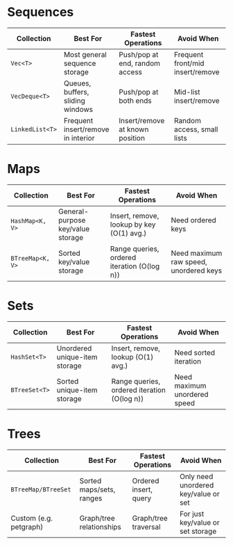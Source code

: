 
# Sequences
| Collection      | Best For                                    | Fastest Operations                 | Avoid When                        |
|-----------------|---------------------------------------------|-------------------------------------|-----------------------------------|
| `Vec<T>`        | Most general sequence storage               | Push/pop at end, random access      | Frequent front/mid insert/remove  |
| `VecDeque<T>`   | Queues, buffers, sliding windows            | Push/pop at both ends               | Mid-list insert/remove            |
| `LinkedList<T>` | Frequent insert/remove in interior          | Insert/remove at known position     | Random access, small lists        |


# Maps
| Collection        | Best For                              | Fastest Operations                            | Avoid When                              |
|-------------------|---------------------------------------|-----------------------------------------------|-----------------------------------------|
| `HashMap<K, V>`   | General-purpose key/value storage     | Insert, remove, lookup by key (O(1) avg.)     | Need ordered keys                       |
| `BTreeMap<K, V>`  | Sorted key/value storage              | Range queries, ordered iteration (O(log n))   | Need maximum raw speed, unordered keys  |

# Sets
| Collection        | Best For                              | Fastest Operations                            | Avoid When                              |
|-------------------|---------------------------------------|-----------------------------------------------|-----------------------------------------|
| `HashSet<T>`      | Unordered unique-item storage         | Insert, remove, lookup (O(1) avg.)            | Need sorted iteration                   |
| `BTreeSet<T>`     | Sorted unique-item storage            | Range queries, ordered iteration (O(log n))   | Need maximum unordered speed            |

# Trees
| Collection            | Best For                   | Fastest Operations           | Avoid When                              |
|-----------------------|---------------------------|-----------------------------|-----------------------------------------|
| `BTreeMap/BTreeSet`   | Sorted maps/sets, ranges   | Ordered insert, query        | Only need unordered key/value or set    |
| Custom (e.g. petgraph)| Graph/tree relationships   | Graph/tree traversal         | For just key/value or set storage       |

